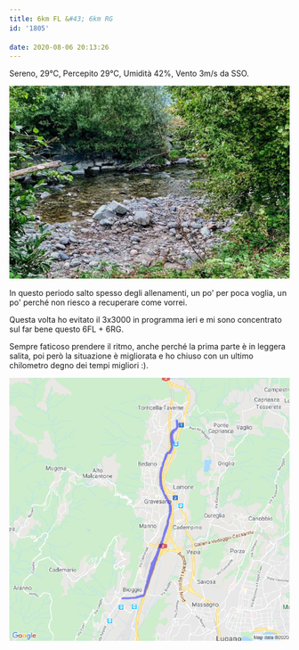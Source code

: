 ```yaml
---
title: 6km FL &#43; 6km RG
id: '1805'

date: 2020-08-06 20:13:26
---
```


Sereno, 29°C, Percepito 29°C, Umidità 42%, Vento 3m/s da SSO.

![image](/images/2021/08/IMG_2516.jpg)

In questo periodo salto spesso degli allenamenti, un po' per poca voglia, un po' perché non riesco a recuperare come vorrei.

Questa volta ho evitato il 3x3000 in programma ieri e mi sono concentrato sul far bene questo 6FL + 6RG.

Sempre faticoso prendere il ritmo, anche perché la prima parte è in leggera salita, poi però la situazione è migliorata e ho chiuso con un ultimo chilometro degno dei tempi migliori :).

![image](/images/2021/08/20200806-activity-map.png)
